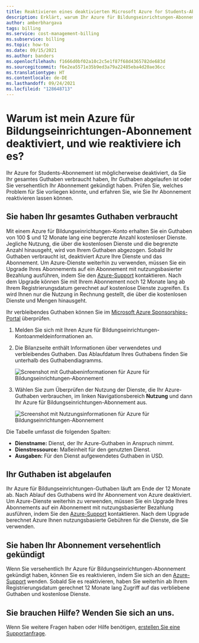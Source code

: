 ```yaml
---
title: Reaktivieren eines deaktivierten Microsoft Azure for Students-Abonnements
description: Erklärt, warum Ihr Azure für Bildungseinrichtungen-Abonnement deaktiviert ist, und wie Sie es reaktivieren.
author: amberbhargava
tags: billing
ms.service: cost-management-billing
ms.subservice: billing
ms.topic: how-to
ms.date: 09/15/2021
ms.author: banders
ms.openlocfilehash: f1666d0bf02a10c2c5e1f87f68d4365782de683d
ms.sourcegitcommit: f6e2ea5571e35b9ed3a79a22485eba4d20ae36cc
ms.translationtype: HT
ms.contentlocale: de-DE
ms.lasthandoff: 09/24/2021
ms.locfileid: "128648713"
---
```

# <a name="why-is-my-azure-for-students-subscription-disabled-and-how-do-i-reactivate-it"></a>Warum ist mein Azure für Bildungseinrichtungen-Abonnement deaktiviert, und wie reaktiviere ich es?

Ihr Azure for Students-Abonnement ist möglicherweise deaktiviert, da Sie Ihr gesamtes Guthaben verbraucht haben, Ihr Guthaben abgelaufen ist oder Sie versehentlich Ihr Abonnement gekündigt haben. Prüfen Sie, welches Problem für Sie vorliegen könnte, und erfahren Sie, wie Sie Ihr Abonnement reaktivieren lassen können.

## <a name="youve-used-all-of-your-credit"></a>Sie haben Ihr gesamtes Guthaben verbraucht

Mit einem Azure für Bildungseinrichtungen-Konto erhalten Sie ein Guthaben von 100 $ und 12 Monate lang eine begrenzte Anzahl kostenloser Dienste. Jegliche Nutzung, die über die kostenlosen Dienste und die begrenzte Anzahl hinausgeht, wird von Ihrem Guthaben abgezogen. Sobald Ihr Guthaben verbraucht ist, deaktiviert Azure Ihre Dienste und das Abonnement. Um Azure-Dienste weiterhin zu verwenden, müssen Sie ein Upgrade Ihres Abonnements auf ein Abonnement mit nutzungsbasierter Bezahlung ausführen, indem Sie den [Azure-Support](https://portal.azure.com/?#blade/Microsoft_Azure_Support/HelpAndSupportBlade) kontaktieren. Nach dem Upgrade können Sie mit Ihrem Abonnement noch 12 Monate lang ab Ihrem Registrierungsdatum gerechnet auf kostenlose Dienste zugreifen. Es wird Ihnen nur die Nutzung in Rechnung gestellt, die über die kostenlosen Dienste und Mengen hinausgeht.

Ihr verbleibendes Guthaben können Sie im [Microsoft Azure Sponsorships-Portal](https://www.microsoftazuresponsorships.com/balance) überprüfen.

1. Melden Sie sich mit Ihren Azure für Bildungseinrichtungen-Kontoanmeldeinformationen an.
2. Die Bilanzseite enthält Informationen über verwendetes und verbleibendes Guthaben. Das Ablaufdatum Ihres Guthabens finden Sie unterhalb des Guthabendiagramms.  

    ![Screenshot mit Guthabeninformationen für Azure für Bildungseinrichtungen-Abonnement](./media/azurestudents-subscription-disabled/azurestudents-credit-balance.png)

3. Wählen Sie zum Überprüfen der Nutzung der Dienste, die Ihr Azure-Guthaben verbrauchen, im linken Navigationsbereich **Nutzung** und dann Ihr Azure für Bildungseinrichtungen-Abonnement aus.

    ![Screenshot mit Nutzungsinformationen für Azure für Bildungseinrichtungen-Abonnement](./media/azurestudents-subscription-disabled/azurestudents-credit-usage.png)

Die Tabelle umfasst die folgenden Spalten:

* **Dienstname:** Dienst, der Ihr Azure-Guthaben in Anspruch nimmt.
* **Dienstressource:** Maßeinheit für den genutzten Dienst.
* **Ausgaben:** Für den Dienst aufgewendetes Guthaben in USD.

## <a name="your-credit-has-expired"></a>Ihr Guthaben ist abgelaufen

Ihr Azure für Bildungseinrichtungen-Guthaben läuft am Ende der 12 Monate ab. Nach Ablauf des Guthabens wird Ihr Abonnement von Azure deaktiviert. Um Azure-Dienste weiterhin zu verwenden, müssen Sie ein Upgrade Ihres Abonnements auf ein Abonnement mit nutzungsbasierter Bezahlung ausführen, indem Sie den [Azure-Support](https://portal.azure.com/?#blade/Microsoft_Azure_Support/HelpAndSupportBlade) kontaktieren. Nach dem Upgrade berechnet Azure Ihnen nutzungsbasierte Gebühren für die Dienste, die Sie verwenden.

## <a name="youve-accidentally-canceled-your-subscription"></a>Sie haben Ihr Abonnement versehentlich gekündigt

Wenn Sie versehentlich Ihr Azure für Bildungseinrichtungen-Abonnement gekündigt haben, können Sie es reaktivieren, indem Sie sich an den [Azure-Support](https://portal.azure.com/?#blade/Microsoft_Azure_Support/HelpAndSupportBlade) wenden. Sobald Sie es reaktivieren, haben Sie weiterhin ab Ihrem Registrierungsdatum gerechnet 12 Monate lang Zugriff auf das verbliebene Guthaben und kostenlose Dienste.

## <a name="need-help-contact-us"></a>Sie brauchen Hilfe? Wenden Sie sich an uns.

Wenn Sie weitere Fragen haben oder Hilfe benötigen, [erstellen Sie eine Supportanfrage](https://go.microsoft.com/fwlink/?linkid=2083458).
